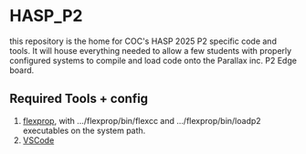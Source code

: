# HASP_P2

this repository is the home for COC's HASP 2025 P2 specific code and tools. It will house everything needed to allow a few students with properly configured systems to compile and load code onto the Parallax inc. P2 Edge board.

## Required Tools + config

1) [flexprop](https://github.com/totalspectrum/flexprop/releases), with .../flexprop/bin/flexcc and .../flexprop/bin/loadp2 executables on the system path.
2) [VSCode](https://code.visualstudio.com/download)
